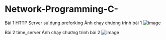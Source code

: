 # Network-Programming-C-

Bài 1 HTTP Server sử dụng preforking 
Ảnh chạy chương trình bài 1
![image](https://github.com/vanhao2310/Network-Programming-C-/assets/89892191/09998f3d-f20b-46da-8fec-dee9c6349a4b)

Bài 2 time_server
Ảnh chạy chương trình bài 2
![image](https://github.com/vanhao2310/Network-Programming-C-/assets/89892191/3d9a2996-d251-40a9-9ad6-4c78ce30b5b1)

